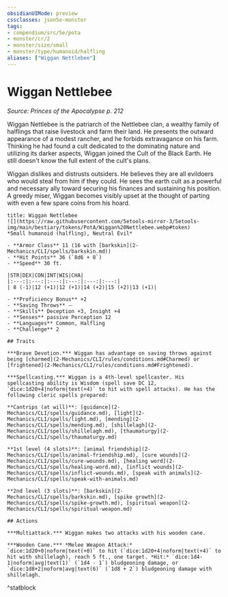 ```yaml
---
obsidianUIMode: preview
cssclasses: json5e-monster
tags:
- compendium/src/5e/pota
- monster/cr/2
- monster/size/small
- monster/type/humanoid/halfling
aliases: ["Wiggan Nettlebee"]
---
```

# Wiggan Nettlebee
*Source: Princes of the Apocalypse p. 212*  

Wiggan Nettlebee is the patriarch of the Nettlebee clan, a wealthy family of halflings that raise livestock and farm their land. He presents the outward appearance of a modest rancher, and he forbids extravagance on his farm. Thinking he had found a cult dedicated to the dominating nature and utilizing its darker aspects, Wiggan joined the Cult of the Black Earth. He still doesn't know the full extent of the cult's plans.

Wiggan dislikes and distrusts outsiders. He believes they are all evildoers who would steal from him if they could. He sees the earth cult as a powerful and necessary ally toward securing his finances and sustaining his position. A greedy miser, Wiggan becomes visibly upset at the thought of parting with even a few spare coins from his hoard.

```ad-statblock
title: Wiggan Nettlebee
![](https://raw.githubusercontent.com/5etools-mirror-3/5etools-img/main/bestiary/tokens/PotA/Wiggan%20Nettlebee.webp#token)
*Small humanoid (halfling), Neutral Evil*

- **Armor Class** 11 (16 with [barkskin](2-Mechanics/CLI/spells/barkskin.md))
- **Hit Points** 36 (`8d6 + 8`)
- **Speed** 30 ft.

|STR|DEX|CON|INT|WIS|CHA|
|:---:|:---:|:---:|:---:|:---:|:---:|
| 8 (-1)|12 (+1)|12 (+1)|14 (+2)|15 (+2)|13 (+1)|

- **Proficiency Bonus** +2
- **Saving Throws** ⏤
- **Skills** Deception +3, Insight +4
- **Senses** passive Perception 12
- **Languages** Common, Halfling
- **Challenge** 2

## Traits

***Brave Devotion.*** Wiggan has advantage on saving throws against being [charmed](2-Mechanics/CLI/rules/conditions.md#Charmed) or [frightened](2-Mechanics/CLI/rules/conditions.md#Frightened).

***Spellcasting.*** Wiggan is a 4th-level spellcaster. His spellcasting ability is Wisdom (spell save DC 12, `dice:1d20+4|noform|text(+4)` to hit with spell attacks). He has the following cleric spells prepared:

**Cantrips (at will)**: [guidance](2-Mechanics/CLI/spells/guidance.md), [light](2-Mechanics/CLI/spells/light.md), [mending](2-Mechanics/CLI/spells/mending.md), [shillelagh](2-Mechanics/CLI/spells/shillelagh.md), [thaumaturgy](2-Mechanics/CLI/spells/thaumaturgy.md)

**1st level (4 slots)**: [animal friendship](2-Mechanics/CLI/spells/animal-friendship.md), [cure wounds](2-Mechanics/CLI/spells/cure-wounds.md), [healing word](2-Mechanics/CLI/spells/healing-word.md), [inflict wounds](2-Mechanics/CLI/spells/inflict-wounds.md), [speak with animals](2-Mechanics/CLI/spells/speak-with-animals.md)

**2nd level (3 slots)**: [barkskin](2-Mechanics/CLI/spells/barkskin.md), [spike growth](2-Mechanics/CLI/spells/spike-growth.md), [spiritual weapon](2-Mechanics/CLI/spells/spiritual-weapon.md)

## Actions

***Multiattack.*** Wiggan makes two attacks with his wooden cane.

***Wooden Cane.*** *Melee Weapon Attack:* `dice:1d20+0|noform|text(+0)` to hit (`dice:1d20+4|noform|text(+4)` to hit with shillelagh), reach 5 ft., one target. *Hit:* `dice:1d4-1|noform|avg|text(1)` (`1d4 - 1`) bludgeoning damage, or `dice:1d8+2|noform|avg|text(6)` (`1d8 + 2`) bludgeoning damage with shillelagh.
```
^statblock
